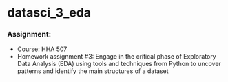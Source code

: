 # datasci_3_eda

### **Assignment:**
- Course: HHA 507 
- Homework assignment #3: Engage in the critical phase of Exploratory Data Analysis (EDA) using tools and techniques from Python to uncover patterns and identify the main structures of a dataset
